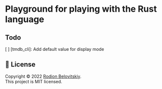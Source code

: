 # Playground for playing with the Rust language

## Todo

[ ] [tmdb_cli]: Add default value for display mode

## 📝 License

Copyright © 2022 [Rodion Belovitskiy](https://github.com/majorkik). <br />
This project is MIT licensed.
